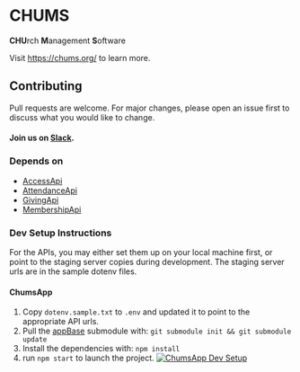 # CHUMS
**CHU**rch **M**anagement **S**oftware

Visit <a href="https://chums.org/">https://chums.org/</a> to learn more.

## Contributing
Pull requests are welcome. For major changes, please open an issue first to discuss what you would like to change.
#### Join us on [Slack](https://join.slack.com/t/livechurchsolutions/shared_invite/zt-i88etpo5-ZZhYsQwQLVclW12DKtVflg).

### Depends on
* [AccessApi](https://github.com/LiveChurchSolutions/AccessApi)
* [AttendanceApi](https://github.com/LiveChurchSolutions/AttendanceApi)
* [GivingApi](https://github.com/LiveChurchSolutions/GivingApi)
* [MembershipApi](https://github.com/LiveChurchSolutions/MembershipApi)

### Dev Setup Instructions
For the APIs, you may either set them up on your local machine first, or point to the staging server copies during development.  The staging server urls are in the sample dotenv files.

#### ChumsApp 
1. Copy `dotenv.sample.txt` to `.env` and updated it to point to the appropriate API urls. 
2. Pull the [appBase](https://github.com/LiveChurchSolutions/AppBase) submodule with: `git submodule init && git submodule update`
3. Install the dependencies with: `npm install`
4. run `npm start` to launch the project.
[![ChumsApp Dev Setup](https://img.youtube.com/vi/5zsEJEp6yMw/0.jpg)](https://www.youtube.com/watch?v=5zsEJEp6yMw)
